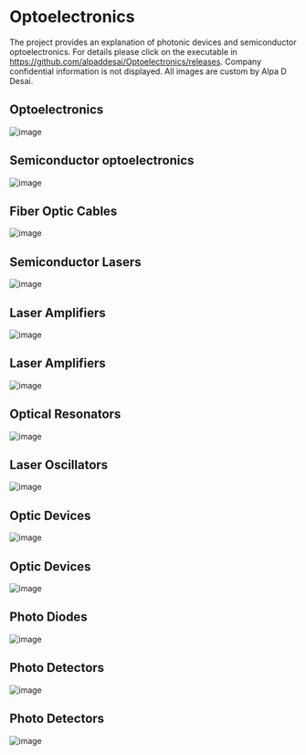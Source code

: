 # Optoelectronics

The project provides an explanation of photonic devices and semiconductor optoelectronics. For details please click on the executable in 
https://github.com/alpaddesai/Optoelectronics/releases.  Company confidential information is not displayed. All images are custom 
by Alpa D Desai. 

## Optoelectronics
![image](Optoelectronics.png)

## Semiconductor optoelectronics
![image](Semiconductor_Optoelectronics.png)

## Fiber Optic Cables
![image](FiberOpticCables.png)

## Semiconductor Lasers
![image](SemiconductorLaser1.png)

## Laser Amplifiers
![image](LaserAmplifier2.png)

## Laser Amplifiers
![image](LaserAmplifier3.png)

## Optical Resonators
![image](OpticalResonator1.png)

## Laser Oscillators
![image](OpticalResonator2.png)

## Optic Devices
![image](OpticDevices1.png)

## Optic Devices
![image](OpticDevices2.png)

## Photo Diodes
![image](PhotoDiode1.png)

## Photo Detectors
![image](PhotoDetector1.png)

## Photo Detectors
![image](PhotoDetector2.png)




